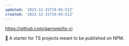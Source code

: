 ```yaml
---
updated: '2023-12-31T19:05:51Z'
created: '2023-12-31T19:05:51Z'
---
```

https://github.com/garronej/ts-ci

🚀 A starter for TS projects meant to be published on NPM.
